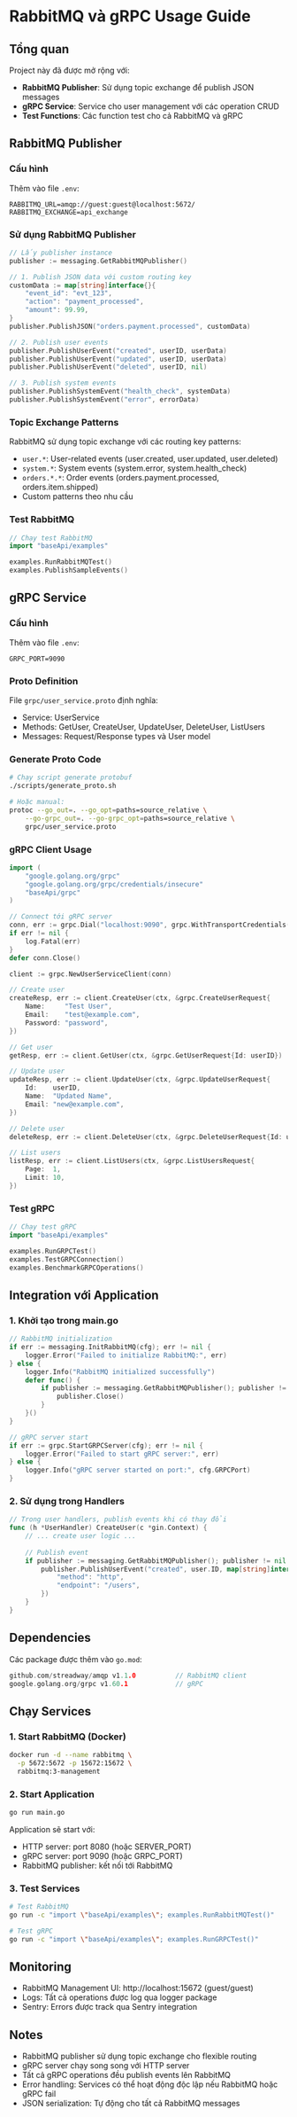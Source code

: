 # RabbitMQ và gRPC Usage Guide

## Tổng quan

Project này đã được mở rộng với:
- **RabbitMQ Publisher**: Sử dụng topic exchange để publish JSON messages
- **gRPC Service**: Service cho user management với các operation CRUD
- **Test Functions**: Các function test cho cả RabbitMQ và gRPC

## RabbitMQ Publisher

### Cấu hình

Thêm vào file `.env`:
```env
RABBITMQ_URL=amqp://guest:guest@localhost:5672/
RABBITMQ_EXCHANGE=api_exchange
```

### Sử dụng RabbitMQ Publisher

```go
// Lấy publisher instance
publisher := messaging.GetRabbitMQPublisher()

// 1. Publish JSON data với custom routing key
customData := map[string]interface{}{
    "event_id": "evt_123",
    "action": "payment_processed",
    "amount": 99.99,
}
publisher.PublishJSON("orders.payment.processed", customData)

// 2. Publish user events
publisher.PublishUserEvent("created", userID, userData)
publisher.PublishUserEvent("updated", userID, userData)
publisher.PublishUserEvent("deleted", userID, nil)

// 3. Publish system events
publisher.PublishSystemEvent("health_check", systemData)
publisher.PublishSystemEvent("error", errorData)
```

### Topic Exchange Patterns

RabbitMQ sử dụng topic exchange với các routing key patterns:
- `user.*`: User-related events (user.created, user.updated, user.deleted)
- `system.*`: System events (system.error, system.health_check)
- `orders.*.*`: Order events (orders.payment.processed, orders.item.shipped)
- Custom patterns theo nhu cầu

### Test RabbitMQ

```go
// Chạy test RabbitMQ
import "baseApi/examples"

examples.RunRabbitMQTest()
examples.PublishSampleEvents()
```

## gRPC Service

### Cấu hình

Thêm vào file `.env`:
```env
GRPC_PORT=9090
```

### Proto Definition

File `grpc/user_service.proto` định nghĩa:
- Service: UserService
- Methods: GetUser, CreateUser, UpdateUser, DeleteUser, ListUsers
- Messages: Request/Response types và User model

### Generate Proto Code

```bash
# Chạy script generate protobuf
./scripts/generate_proto.sh

# Hoặc manual:
protoc --go_out=. --go_opt=paths=source_relative \
    --go-grpc_out=. --go-grpc_opt=paths=source_relative \
    grpc/user_service.proto
```

### gRPC Client Usage

```go
import (
    "google.golang.org/grpc"
    "google.golang.org/grpc/credentials/insecure"
    "baseApi/grpc"
)

// Connect tới gRPC server
conn, err := grpc.Dial("localhost:9090", grpc.WithTransportCredentials(insecure.NewCredentials()))
if err != nil {
    log.Fatal(err)
}
defer conn.Close()

client := grpc.NewUserServiceClient(conn)

// Create user
createResp, err := client.CreateUser(ctx, &grpc.CreateUserRequest{
    Name:     "Test User",
    Email:    "test@example.com",
    Password: "password",
})

// Get user
getResp, err := client.GetUser(ctx, &grpc.GetUserRequest{Id: userID})

// Update user
updateResp, err := client.UpdateUser(ctx, &grpc.UpdateUserRequest{
    Id:    userID,
    Name:  "Updated Name",
    Email: "new@example.com",
})

// Delete user
deleteResp, err := client.DeleteUser(ctx, &grpc.DeleteUserRequest{Id: userID})

// List users
listResp, err := client.ListUsers(ctx, &grpc.ListUsersRequest{
    Page:  1,
    Limit: 10,
})
```

### Test gRPC

```go
// Chạy test gRPC
import "baseApi/examples"

examples.RunGRPCTest()
examples.TestGRPCConnection()
examples.BenchmarkGRPCOperations()
```

## Integration với Application

### 1. Khởi tạo trong main.go

```go
// RabbitMQ initialization
if err := messaging.InitRabbitMQ(cfg); err != nil {
    logger.Error("Failed to initialize RabbitMQ:", err)
} else {
    logger.Info("RabbitMQ initialized successfully")
    defer func() {
        if publisher := messaging.GetRabbitMQPublisher(); publisher != nil {
            publisher.Close()
        }
    }()
}

// gRPC server start
if err := grpc.StartGRPCServer(cfg); err != nil {
    logger.Error("Failed to start gRPC server:", err)
} else {
    logger.Info("gRPC server started on port:", cfg.GRPCPort)
}
```

### 2. Sử dụng trong Handlers

```go
// Trong user handlers, publish events khi có thay đổi
func (h *UserHandler) CreateUser(c *gin.Context) {
    // ... create user logic ...
    
    // Publish event
    if publisher := messaging.GetRabbitMQPublisher(); publisher != nil {
        publisher.PublishUserEvent("created", user.ID, map[string]interface{}{
            "method": "http",
            "endpoint": "/users",
        })
    }
}
```

## Dependencies

Các package được thêm vào `go.mod`:
```go
github.com/streadway/amqp v1.1.0          // RabbitMQ client
google.golang.org/grpc v1.60.1            // gRPC
```

## Chạy Services

### 1. Start RabbitMQ (Docker)
```bash
docker run -d --name rabbitmq \
  -p 5672:5672 -p 15672:15672 \
  rabbitmq:3-management
```

### 2. Start Application
```bash
go run main.go
```

Application sẽ start với:
- HTTP server: port 8080 (hoặc SERVER_PORT)
- gRPC server: port 9090 (hoặc GRPC_PORT)
- RabbitMQ publisher: kết nối tới RabbitMQ

### 3. Test Services
```bash
# Test RabbitMQ
go run -c "import \"baseApi/examples\"; examples.RunRabbitMQTest()"

# Test gRPC
go run -c "import \"baseApi/examples\"; examples.RunGRPCTest()"
```

## Monitoring

- RabbitMQ Management UI: http://localhost:15672 (guest/guest)
- Logs: Tất cả operations được log qua logger package
- Sentry: Errors được track qua Sentry integration

## Notes

- RabbitMQ publisher sử dụng topic exchange cho flexible routing
- gRPC server chạy song song với HTTP server
- Tất cả gRPC operations đều publish events lên RabbitMQ
- Error handling: Services có thể hoạt động độc lập nếu RabbitMQ hoặc gRPC fail
- JSON serialization: Tự động cho tất cả RabbitMQ messages
